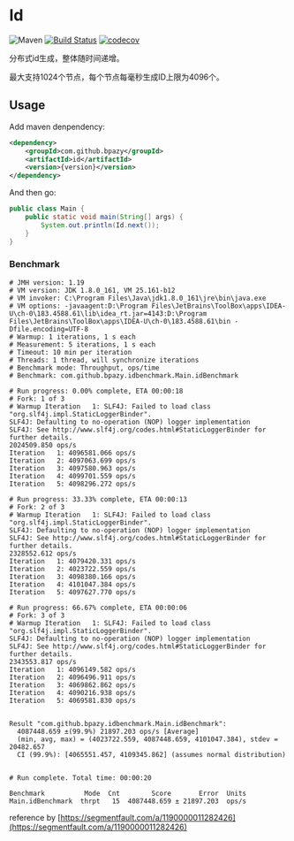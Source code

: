 # Id
![Maven](https://img.shields.io/maven-central/v/com.github.bpazy/id.svg)
[![Build Status](https://travis-ci.com/Bpazy/Id.svg?branch=master)](https://travis-ci.com/Bpazy/Id)
[![codecov](https://codecov.io/gh/Bpazy/Id/branch/master/graph/badge.svg)](https://codecov.io/gh/Bpazy/Id)

分布式id生成，整体随时间递增。

最大支持1024个节点，每个节点每毫秒生成ID上限为4096个。

## Usage
Add maven denpendency:
```xml
<dependency>
    <groupId>com.github.bpazy</groupId>
    <artifactId>id</artifactId>
    <version>{version}</version>
</dependency>
```
And then go:
```java
public class Main {
    public static void main(String[] args) {
        System.out.println(Id.next());
    }
}
```

### Benchmark
```
# JMH version: 1.19
# VM version: JDK 1.8.0_161, VM 25.161-b12
# VM invoker: C:\Program Files\Java\jdk1.8.0_161\jre\bin\java.exe
# VM options: -javaagent:D:\Program Files\JetBrains\ToolBox\apps\IDEA-U\ch-0\183.4588.61\lib\idea_rt.jar=4143:D:\Program Files\JetBrains\ToolBox\apps\IDEA-U\ch-0\183.4588.61\bin -Dfile.encoding=UTF-8
# Warmup: 1 iterations, 1 s each
# Measurement: 5 iterations, 1 s each
# Timeout: 10 min per iteration
# Threads: 1 thread, will synchronize iterations
# Benchmark mode: Throughput, ops/time
# Benchmark: com.github.bpazy.idbenchmark.Main.idBenchmark

# Run progress: 0.00% complete, ETA 00:00:18
# Fork: 1 of 3
# Warmup Iteration   1: SLF4J: Failed to load class "org.slf4j.impl.StaticLoggerBinder".
SLF4J: Defaulting to no-operation (NOP) logger implementation
SLF4J: See http://www.slf4j.org/codes.html#StaticLoggerBinder for further details.
2024509.850 ops/s
Iteration   1: 4096581.066 ops/s
Iteration   2: 4097063.699 ops/s
Iteration   3: 4097580.963 ops/s
Iteration   4: 4099701.559 ops/s
Iteration   5: 4098296.272 ops/s

# Run progress: 33.33% complete, ETA 00:00:13
# Fork: 2 of 3
# Warmup Iteration   1: SLF4J: Failed to load class "org.slf4j.impl.StaticLoggerBinder".
SLF4J: Defaulting to no-operation (NOP) logger implementation
SLF4J: See http://www.slf4j.org/codes.html#StaticLoggerBinder for further details.
2328552.612 ops/s
Iteration   1: 4079420.331 ops/s
Iteration   2: 4023722.559 ops/s
Iteration   3: 4098380.166 ops/s
Iteration   4: 4101047.384 ops/s
Iteration   5: 4097627.770 ops/s

# Run progress: 66.67% complete, ETA 00:00:06
# Fork: 3 of 3
# Warmup Iteration   1: SLF4J: Failed to load class "org.slf4j.impl.StaticLoggerBinder".
SLF4J: Defaulting to no-operation (NOP) logger implementation
SLF4J: See http://www.slf4j.org/codes.html#StaticLoggerBinder for further details.
2343553.817 ops/s
Iteration   1: 4096149.582 ops/s
Iteration   2: 4096496.911 ops/s
Iteration   3: 4069862.862 ops/s
Iteration   4: 4090216.938 ops/s
Iteration   5: 4069581.830 ops/s


Result "com.github.bpazy.idbenchmark.Main.idBenchmark":
  4087448.659 ±(99.9%) 21897.203 ops/s [Average]
  (min, avg, max) = (4023722.559, 4087448.659, 4101047.384), stdev = 20482.657
  CI (99.9%): [4065551.457, 4109345.862] (assumes normal distribution)


# Run complete. Total time: 00:00:20

Benchmark          Mode  Cnt        Score       Error  Units
Main.idBenchmark  thrpt   15  4087448.659 ± 21897.203  ops/s
```

reference by [https://segmentfault.com/a/1190000011282426](https://segmentfault.com/a/1190000011282426)
